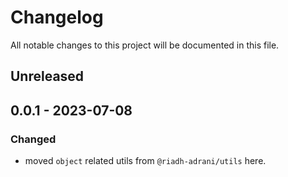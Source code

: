 # Changelog

All notable changes to this project will be documented in this file.

## Unreleased

## 0.0.1 - 2023-07-08
### Changed
- moved `object` related utils from `@riadh-adrani/utils` here.
